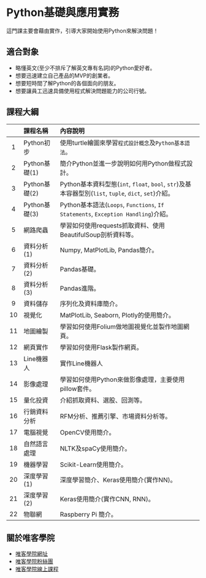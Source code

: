 # Python基礎與應用實務

這門課主要會藉由實作，引導大家開始使用Python來解決問題！

## 適合對象

* 略懂英文(至少不排斥了解英文專有名詞)的Python愛好者。
* 想要迅速建立自己產品的MVP的創業者。
* 想要短時間了解Python的各個面向的朋友。
* 想要讓員工迅速具備使用程式解決問題能力的公司行號。

## 課程大綱

||課程名稱|內容說明|
|:-:|:--|:--|
|1|Python初步|使用turtle繪圖來學習`程式設計概念`及`Python基本語法`。|
|2|Python基礎(1)|簡介Python並進一步說明如何用Python做程式設計。|
|3|Python基礎(2)|Python基本資料型態(`int`, `float`, `bool`, `str`)及基本容器型別(`list`, `tuple`, `dict`, `set`)介紹。|
|4|Python基礎(3)|Python基本語法(`Loops`, `Functions`, `If Statements`, `Exception Handling`)介紹。|
|5|網路爬蟲|學習如何使用requests抓取資料、使用BeautifulSoup剖析資料等。|
|6|資料分析(1)|Numpy, MatPlotLib, Pandas簡介。|
|7|資料分析(2)|Pandas基礎。|
|8|資料分析(3)|Pandas進階。|
|9|資料儲存|序列化及資料庫簡介。|
|10|視覺化|MatPlotLib, Seaborn, Plotly的使用簡介。|
|11|地圖繪製|學習如何使用Folium做地圖視覺化並製作地圖網頁。|
|12|網頁實作|學習如何使用Flask製作網頁。|
|13|Line機器人|實作Line機器人|
|14|影像處理|學習如何使用Python來做影像處理，主要使用pillow套件。|
|15|量化投資|介紹抓取資料、選股、回測等。|
|16|行銷資料分析|RFM分析、推薦引擎、市場資料分析等。|
|17|電腦視覺|OpenCV使用簡介。|
|18|自然語言處理|NLTK及spaCy使用簡介。|
|19|機器學習|Scikit-Learn使用簡介。|
|20|深度學習(1)|深度學習簡介、Keras使用簡介(實作NN)。|
|21|深度學習(2)|Keras使用簡介(實作CNN, RNN)。|
|22|物聯網|Raspberry Pi 簡介。|

## 關於唯客學院

* [唯客學院網址](http://www.vcdemy.com)
* [唯客學院粉絲團](https://www.facebook.com/KHPYAcademy/)
* [唯客學院線上課程](https://khpy.teachable.com)
